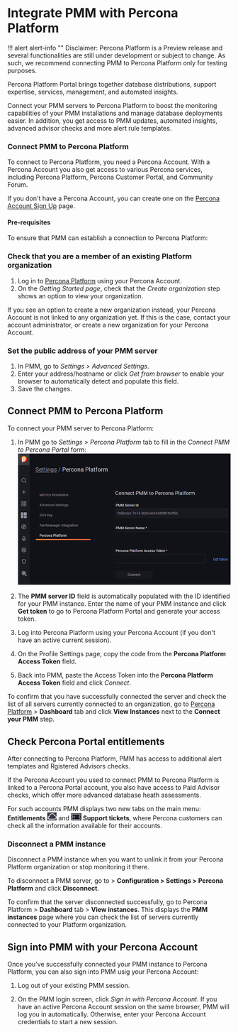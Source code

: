 # Integrate PMM with Percona Platform
!!! alert alert-info ""
    Disclaimer: Percona Platform is a Preview release and several functionalities are still under development or subject to change. As such, we recommend connecting PMM to Percona Platform only for testing purposes.

Percona Platform Portal brings together database distributions, support expertise, services, management, and automated insights. 

Connect your PMM servers to Percona Platform to boost the monitoring capabilities of your PMM installations and manage database deployments easier. In addition, you get access to PMM updates, automated insights, advanced advisor checks and more alert rule templates.

### Connect PMM to Percona Platform

To connect to Percona Platform, you need a Percona Account. With a Percona Account you also get access to various Percona services, including Percona Platform, Percona Customer Portal, and Community Forum.

If you don't have a Percona Account, you can create one on the [Percona Account Sign Up](https://id.percona.com/signin/register/) page.

#### Pre-requisites
To ensure that PMM can establish a connection to Percona Platform: 

### Check that you are a member of an existing Platform organization
1. Log in to [Percona Platform](https://portal.percona.com) using your Percona Account.
2. On the *Getting Started page*, check that the *Create organization* step shows an option to view your organization.

If you see an option to create a new organization instead, your Percona Account is not linked to any organization yet. If this is the case, contact your account administrator, or create a new organization for your Percona Account.

### Set the public address of your PMM server 
1. In PMM, go to *Settings > Advanced Settings*.
2. Enter your address/hostname or click *Get from browser* to enable your browser to automatically detect and populate this field.
3. Save the changes.

## Connect PMM to Percona Platform
To connect your PMM server to Percona Platform:

1. In PMM go to *Settings > Percona Platform* tab to fill in the *Connect PMM to Percona Portal* form: ![!image](../_images/PMM_Settings_Percona_Platform_Login.png)

2. The **PMM server ID** field is automatically populated with the ID identified for your PMM instance. Enter the name of your PMM instance and click **Get token** to go to Percona Platform Portal and generate your access token.
3. Log into Percona Platform using your Percona Account (if you don't have an active current session).
4. On the Profile Settings page, copy the code from the **Percona Platform Access Token** field.
5. Back into PMM, paste the Access Token into the **Percona Platform Access Token** field and click  *Connect*.

To confirm that you have successfully connected the server and check the list of all servers currently connected to an organization, go to [Percona Platform](https://portal.percona.com) > **Dashboard** tab and click **View Instances** next to the **Connect your PMM** step. 

## Check Percona Portal entitlements
After connecting to Percona Platform, PMM has access to additional alert templates and Rgistered Advisors checks.

If the Percona Account you used to connect PMM to Percona Platform is linked to a Percona Portal account, you also have access to Paid Advisor checks, which offer more advanced database heath assessments. 

For such accounts PMM displays two new tabs on the main menu: **Entitlements** ![entitlements](../_images/entitlements.png)  and  ![support_tickets](../_images/support_tickets.png) **Support tickets**, where Percona customers can check all the information available for their accounts.

### Disconnect a PMM instance
 Disconnect a PMM instance when you want to unlink it from your Percona Platform organization or stop monitoring it there. 

To disconnect a PMM server, go to > <i class="uil uil-cog"></i> **Configuration > Settings > Percona Platform** and click **Disconnect**. 

To confirm that the server disconnected successfully, go to Percona Platform >  **Dashboard** tab > **View instances**. This displays the **PMM instances** page where you can check the list of servers currently connected to your Platform organization. 

## Sign into PMM with your Percona Account
Once you've successfully connected your PMM instance to Percona Platform, you can also sign into PMM usig your Percona Account:

1. Log out of your existing PMM session.

2. On the PMM login screen, click *Sign in with Percona Account*. 
 If you have an active Percona Account session on the same browser, PMM will log you in automatically. Otherwise, enter your Percona Account credentials to start a new session.